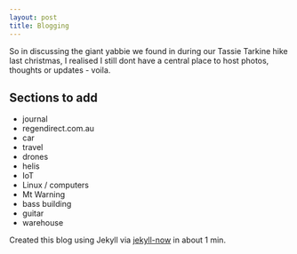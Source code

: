 ```yaml
---
layout: post
title: Blogging
---
```


So in discussing the giant yabbie we found in during our Tassie Tarkine hike last christmas, I realised I still dont have a central place to host photos, thoughts or updates - voila.

## Sections to add

- journal
- regendirect.com.au
- car
- travel
- drones
- helis
- IoT
- Linux / computers
- Mt Warning
- bass building
- guitar
- warehouse

Created this blog using Jekyll via [jekyll-now](https://github.com/barryclark/jekyll-now) in about 1 min.
